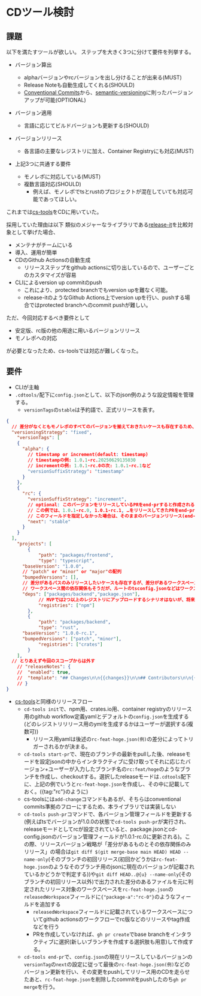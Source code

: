 # CDツール検討

## 課題

以下を満たすツールが欲しい。
ステップを大きく3つに分けて要件を列挙する。
- バージョン算出
  - alphaバージョンやrcバージョンを出し分けることが出来る(MUST)
  - Release Noteも自動生成してくれる(SHOULD)
  - [Conventional Commits](https://www.conventionalcommits.org/ja/v1.0.0/)から、[semantic-versioning](https://semver.org/lang/ja/)に則ったバージョンアップが可能(OPTIONAL)
- バージョン適用
  - 言語に応じてビルドバージョンも更新する(SHOULD)
- バージョンリリース
  - 各言語の主要なレジストリに加え、Container Registryにも対応(MUST)

- 上記3つに共通する要件
  - モノレポに対応している(MUST)
  - 複数言語対応(SHOULD)
    - 例えば、モノレポでtsとrustのプロジェクトが混在していても対応可能であってほしい。

これまでは[cs-tools](https://www.npmjs.com/package/@procube/cs-tools)をCDに用いていた。

採用していた理由は以下
類似のメジャーなライブラリである[release-it](https://github.com/release-it/release-it)を比較対象として挙げた場合、
- メンテナがチームにいる
- 導入、運用が簡単
- CDのGithub Actionsの自動生成
  - リリースステップをgithub actionsに切り出しているので、ユーザーごとのカスタマイズが容易
- CLIによるversion up commitのpush
  - これにより、protected branchでもversion upを難なく可能。
  - release-itのようなGithub Actions上でversion upを行い、pushする場合ではprotected branchへのcommit pushが難しい。

ただ、今回対応するべき要件として
- 安定版、rc版の他の用途に用いるバージョンリリース
- モノレポへの対応

が必要となったため、cs-toolsでは対応が難しくなった。

## 要件

- CLIが主軸
- `.cdtools/`配下に`config.json`として、以下のjson例のような設定情報を管理する。
  - `versionTags`の`stable`は予約語で、正式リリースを表す。
```json
{
  // 差分がなくともモノレポのすべてのバージョンを揃えておきたいケースも存在するため、リリースバージョン戦略もjsonで指定できるようにする。すべてそろえる⇒fixed, それぞれ差分があるワークスペースとその依存関係のみアップデート(依存先がメジャーアップデートか否かに関わらずパッチアップデート)⇒independent
  "versioningStrategy": "fixed",
	"versionTags": [
    {
      "alpha": {
        // timestamp or increment(default: timestamp)
        // timestampの例: 1.0.1-rc.20250629135030
        // incrementの例: 1.0.1-rc.0の次: 1.0.1-rc.1など
        "versionSuffixStrategy": "timestamp"
      }
    },
    {
      "rc": {
        "versionSuffixStrategy": "increment",
        // optional: このバージョンをリリースしているPRをend-prすると作成されるバージョン
        // この例では、1.0.1-rc.0, 1.0.1-rc.1, …をリリースしてきたPRをend-prすると1.0.1がリリースされる
        // このフィールドを指定しなかった場合は、そのままのバージョンリリース(end-prする前のリリースが1.0.1-rc.5であれば1.0.1-rc.6がリリースされる)
        "next": "stable"
      }
    }
  ],
	"projects": [
		{
			"path": "packages/frontend",
			"type": "typescript",
      "baseVersion": "1.0.0",
      // "patch" or "minor" or "major"の配列
      "bumpedVersions": [],
      // 差分があるパスのみリリースしたいケースも存在するが、差分があるワークスペース(package-a)に対する依存を持つワークスペース(package-b)は差分がなくても最新のpackage-aをインストールしてリリースしたいため。
      // ワークスペース間の依存関係もそうだが、ルートのtsconfig.jsonなどはワークスペースのビルド結果に関係するので、依存関係元：ファイル/ディレクトリパスベース、依存関係先：ワークスペース名という制限にするのがよさそう
      "deps": ["packages/backend","package.json"],
			// MVPでは2つ以上のレジストリにアップロードするシナリオはないが、将来的にnpmとjsrの両方にリリースすることを考慮し、配列で管理する
			"registries": ["npm"]
		},
		{
			"path": "packages/backend",
			"type": "rust",
      "baseVersion": "1.0.0-rc.1",
      "bumpedVersions": ["patch", "minor"],
			"registries": ["crates"]
		}
	],
  // とりあえず今回のスコープからは外す
	// "releaseNotes": {
	// 	"enabled": true,
	// 	"template": "## Changes\n\n{{changes}}\n\n## Contributors\n\n{{contributors}}"
	// }
}
```
- [cs-tools](https://www.npmjs.com/package/@procube/cs-tools)と同様のリリースフロー
  - `cd-tools init`で、npm用、crates.io用、container registryのリリース用のgithub workflow定義yamlとデフォルトの`config.json`を生成する(どのレジストリリリース用のymlを生成するかはユーザーが選択する(複数可))
    - リリース用yamlは後述の`rc-feat-hoge.json(例)`の差分によってトリガーされるかが決まる。
  - `cd-tools start-pr`で、現在のブランチの最新をpullした後、releaseモードを設定jsonの中からインタラクティブに受け取ってそれに応じたバージョン+ユーザーが入力したブランチ名の`rc:feat/hoge`のようなブランチを作成し、checkoutする。選択したreleaseモードは`.cdtools`配下に、上記の例でいうと`rc-feat-hoge.json`を作成し、その中に記載しておく。({tag:"rc"}のように)
  - cs-toolsには`add-change`コマンドもあるが、そちらはconventional commits準拠のフローにするため、本ライブラリでは実装しない
  - `cd-tools push-pr`コマンドで、各バージョン管理フィールドを更新する(例えばtsでバージョンが1.0.0の状態で`cd-tools push-pr`が実行され、releaseモードとしてrcが設定されていると、package.jsonとcd-config.jsonのバージョン管理フィールドが1.0.1-rc.0に更新される)。この際、リリースバージョン戦略が「差分があるものとその依存関係のみリリース」の場合は`git diff $(git merge-base main HEAD) HEAD --name-only`(そのブランチの初回リリース(初回かどうかは`rc-feat-hoge.json`のようなそのブランチ用のjsonに現在のバージョンが記載されているかどうかで判定する))や`git diff HEAD..@{u} --name-only`(そのブランチの初回リリース以外)で出力された差分のあるファイルを元に判定されたリリース対象のワークスペースを`rc-feat-hoge.json`の`releasedWorkspace`フィールドに`{"package-a":"rc-0"}`のようなフィールドを追加する
    - `releasedWorkspace`フィールドに記載されているワークスペースについてgithub actionsのワークフローでrc版などのリリースやtag作成などを行う
    - PRを作成していなければ、`gh pr create`でbase branchをインタラクティブに選択(新しいブランチを作成する選択肢も用意)して作成する。
  - `cd-tools end-pr`で、`config.json`の現在リリースしているバージョンの`versionTag`の`next`の設定に従って最後の`rc-feat-hoge.json(例)`などのバージョン更新を行い、その変更をpushしてリリース用のCDを走らせたあと、`rc-feat-hoge.json`を削除したcommitをpushしたのち`gh pr merge`を行う。
